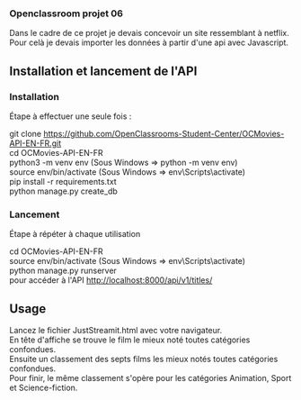 ### Openclassroom projet 06


Dans le cadre de ce projet je devais concevoir un site ressemblant à netflix.    
Pour celà je devais importer les données à partir d'une api avec Javascript.   

## Installation et lancement de l'API

### Installation

Étape à effectuer une seule fois :

git clone https://github.com/OpenClassrooms-Student-Center/OCMovies-API-EN-FR.git   
cd OCMovies-API-EN-FR   
python3 -m venv env (Sous Windows => python -m venv env)  
source env/bin/activate (Sous Windows => env\Scripts\activate)  
pip install -r requirements.txt  
python manage.py create_db  


### Lancement

Étape à répéter à chaque utilisation   

   
cd OCMovies-API-EN-FR      
source env/bin/activate (Sous Windows => env\Scripts\activate)    
python manage.py runserver   
pour accéder à l'API [http://localhost:8000/api/v1/titles/](http://localhost:8000/api/v1/titles/)  


## Usage

Lancez le fichier JustStreamit.html avec votre navigateur.   
En tête d'affiche se trouve le film le mieux noté toutes catégories confondues.   
Ensuite un classement des septs films les mieux notés toutes catégories confondues.   
Pour finir, le même classement s'opère pour les catégories Animation, Sport et Science-fiction.   